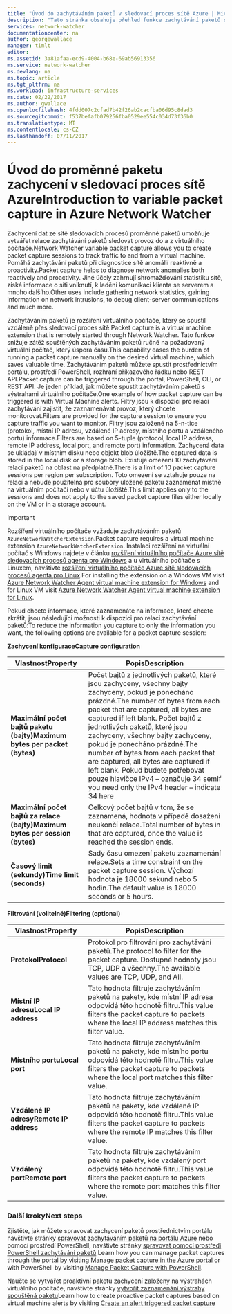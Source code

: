 ```yaml
---
title: "Úvod do zachytáváním paketů v sledovací proces sítě Azure | Microsoft Docs"
description: "Tato stránka obsahuje přehled funkce zachytávání paketů sledovací proces sítě"
services: network-watcher
documentationcenter: na
author: georgewallace
manager: timlt
editor: 
ms.assetid: 3a81afaa-ecd9-4004-b68e-69ab56913356
ms.service: network-watcher
ms.devlang: na
ms.topic: article
ms.tgt_pltfrm: na
ms.workload: infrastructure-services
ms.date: 02/22/2017
ms.author: gwallace
ms.openlocfilehash: 4fdd007c2cfad7b42f26ab2cacfba06d95c8dad3
ms.sourcegitcommit: f537befafb079256fba0529ee554c034d73f36b0
ms.translationtype: MT
ms.contentlocale: cs-CZ
ms.lasthandoff: 07/11/2017
---
```

# <a name="introduction-to-variable-packet-capture-in-azure-network-watcher"></a><span data-ttu-id="1e1df-103">Úvod do proměnné paketu zachycení v sledovací proces sítě Azure</span><span class="sxs-lookup"><span data-stu-id="1e1df-103">Introduction to variable packet capture in Azure Network Watcher</span></span>

<span data-ttu-id="1e1df-104">Zachycení dat ze sítě sledovacích procesů proměnné paketů umožňuje vytvářet relace zachytávání paketů sledovat provoz do a z virtuálního počítače.</span><span class="sxs-lookup"><span data-stu-id="1e1df-104">Network Watcher variable packet capture allows you to create packet capture sessions to track traffic to and from a virtual machine.</span></span> <span data-ttu-id="1e1df-105">Pomáhá zachytávání paketů při diagnostice sítě anomálií reaktivně a proactivity.</span><span class="sxs-lookup"><span data-stu-id="1e1df-105">Packet capture helps to diagnose network anomalies both reactively and proactivity.</span></span> <span data-ttu-id="1e1df-106">Jiné účely zahrnují shromažďování statistiku sítě, získá informace o síti vniknutí, k ladění komunikaci klienta se serverem a mnoho dalšího.</span><span class="sxs-lookup"><span data-stu-id="1e1df-106">Other uses include gathering network statistics, gaining information on network intrusions, to debug client-server communications and much more.</span></span>

<span data-ttu-id="1e1df-107">Zachytáváním paketů je rozšíření virtuálního počítače, který se spustil vzdáleně přes sledovací proces sítě.</span><span class="sxs-lookup"><span data-stu-id="1e1df-107">Packet capture is a virtual machine extension that is remotely started through Network Watcher.</span></span> <span data-ttu-id="1e1df-108">Tato funkce snižuje zátěž spuštěných zachytáváním paketů ručně na požadovaný virtuální počítač, který úspora času.</span><span class="sxs-lookup"><span data-stu-id="1e1df-108">This capability eases the burden of running a packet capture manually on the desired virtual machine, which saves valuable time.</span></span> <span data-ttu-id="1e1df-109">Zachytáváním paketů můžete spustit prostřednictvím portálu, prostředí PowerShell, rozhraní příkazového řádku nebo REST API.</span><span class="sxs-lookup"><span data-stu-id="1e1df-109">Packet capture can be triggered through the portal, PowerShell, CLI, or REST API.</span></span> <span data-ttu-id="1e1df-110">Je jeden příklad, jak můžete spustit zachytáváním paketů s výstrahami virtuálního počítače.</span><span class="sxs-lookup"><span data-stu-id="1e1df-110">One example of how packet capture can be triggered is with Virtual Machine alerts.</span></span> <span data-ttu-id="1e1df-111">Filtry jsou k dispozici pro relaci zachytávání zajistit, že zaznamenávat provoz, který chcete monitorovat.</span><span class="sxs-lookup"><span data-stu-id="1e1df-111">Filters are provided for the capture session to ensure you capture traffic you want to monitor.</span></span> <span data-ttu-id="1e1df-112">Filtry jsou založené na 5-n-tice (protokol, místní IP adresu, vzdálené IP adresy, místního portu a vzdáleného portu) informace.</span><span class="sxs-lookup"><span data-stu-id="1e1df-112">Filters are based on 5-tuple (protocol, local IP address, remote IP address, local port, and remote port) information.</span></span> <span data-ttu-id="1e1df-113">Zachycená data se ukládají v místním disku nebo objekt blob úložiště.</span><span class="sxs-lookup"><span data-stu-id="1e1df-113">The captured data is stored in the local disk or a storage blob.</span></span> <span data-ttu-id="1e1df-114">Existuje omezení 10 zachytávání relací paketů na oblast na předplatné.</span><span class="sxs-lookup"><span data-stu-id="1e1df-114">There is a limit of 10 packet capture sessions per region per subscription.</span></span> <span data-ttu-id="1e1df-115">Toto omezení se vztahuje pouze na relací a nebude použitelná pro soubory uložené paketu zaznamenat místně na virtuálním počítači nebo v účtu úložiště.</span><span class="sxs-lookup"><span data-stu-id="1e1df-115">This limit applies only to the sessions and does not apply to the saved packet capture files either locally on the VM or in a storage account.</span></span>

> [!IMPORTANT]
> <span data-ttu-id="1e1df-116">Rozšíření virtuálního počítače vyžaduje zachytáváním paketů `AzureNetworkWatcherExtension`.</span><span class="sxs-lookup"><span data-stu-id="1e1df-116">Packet capture requires a virtual machine extension `AzureNetworkWatcherExtension`.</span></span> <span data-ttu-id="1e1df-117">Instalaci rozšíření na virtuální počítač s Windows najdete v článku [rozšíření virtuálního počítače Azure sítě sledovacích procesů agenta pro Windows](../virtual-machines/windows/extensions-nwa.md) a u virtuálního počítače s Linuxem, navštivte [rozšíření virtuálního počítače Azure sítě sledovacích procesů agenta pro Linux](../virtual-machines/linux/extensions-nwa.md).</span><span class="sxs-lookup"><span data-stu-id="1e1df-117">For installing the extension on a Windows VM visit [Azure Network Watcher Agent virtual machine extension for Windows](../virtual-machines/windows/extensions-nwa.md) and for Linux VM visit [Azure Network Watcher Agent virtual machine extension for Linux](../virtual-machines/linux/extensions-nwa.md).</span></span>

<span data-ttu-id="1e1df-118">Pokud chcete informace, které zaznamenáte na informace, které chcete zkrátit, jsou následující možnosti k dispozici pro relaci zachytávání paketů:</span><span class="sxs-lookup"><span data-stu-id="1e1df-118">To reduce the information you capture to only the information you want, the following options are available for a packet capture session:</span></span>

<span data-ttu-id="1e1df-119">**Zachycení konfigurace**</span><span class="sxs-lookup"><span data-stu-id="1e1df-119">**Capture configuration**</span></span>

|<span data-ttu-id="1e1df-120">Vlastnost</span><span class="sxs-lookup"><span data-stu-id="1e1df-120">Property</span></span>|<span data-ttu-id="1e1df-121">Popis</span><span class="sxs-lookup"><span data-stu-id="1e1df-121">Description</span></span>|
|---|---|
|<span data-ttu-id="1e1df-122">**Maximální počet bajtů paketu (bajty)**</span><span class="sxs-lookup"><span data-stu-id="1e1df-122">**Maximum bytes per packet (bytes)**</span></span> | <span data-ttu-id="1e1df-123">Počet bajtů z jednotlivých paketů, které jsou zachyceny, všechny bajty zachyceny, pokud je ponecháno prázdné.</span><span class="sxs-lookup"><span data-stu-id="1e1df-123">The number of bytes from each packet that are captured, all bytes are captured if left blank.</span></span> <span data-ttu-id="1e1df-124">Počet bajtů z jednotlivých paketů, které jsou zachyceny, všechny bajty zachyceny, pokud je ponecháno prázdné.</span><span class="sxs-lookup"><span data-stu-id="1e1df-124">The number of bytes from each packet that are captured, all bytes are captured if left blank.</span></span> <span data-ttu-id="1e1df-125">Pokud budete potřebovat pouze hlavičce IPv4 – označuje 34 sem</span><span class="sxs-lookup"><span data-stu-id="1e1df-125">If you need only the IPv4 header – indicate 34 here</span></span> |
|<span data-ttu-id="1e1df-126">**Maximální počet bajtů za relace (bajty)**</span><span class="sxs-lookup"><span data-stu-id="1e1df-126">**Maximum bytes per session (bytes)**</span></span> | <span data-ttu-id="1e1df-127">Celkový počet bajtů v tom, že se zaznamená, hodnota v případě dosažení neukončí relace.</span><span class="sxs-lookup"><span data-stu-id="1e1df-127">Total number of bytes in that are captured, once the value is reached the session ends.</span></span>|
|<span data-ttu-id="1e1df-128">**Časový limit (sekundy)**</span><span class="sxs-lookup"><span data-stu-id="1e1df-128">**Time limit (seconds)**</span></span> | <span data-ttu-id="1e1df-129">Sady času omezení paketu zaznamenání relace.</span><span class="sxs-lookup"><span data-stu-id="1e1df-129">Sets a time constraint on the packet capture session.</span></span> <span data-ttu-id="1e1df-130">Výchozí hodnota je 18000 sekund nebo 5 hodin.</span><span class="sxs-lookup"><span data-stu-id="1e1df-130">The default value is 18000 seconds or 5 hours.</span></span>|

<span data-ttu-id="1e1df-131">**Filtrování (volitelné)**</span><span class="sxs-lookup"><span data-stu-id="1e1df-131">**Filtering (optional)**</span></span>

|<span data-ttu-id="1e1df-132">Vlastnost</span><span class="sxs-lookup"><span data-stu-id="1e1df-132">Property</span></span>|<span data-ttu-id="1e1df-133">Popis</span><span class="sxs-lookup"><span data-stu-id="1e1df-133">Description</span></span>|
|---|---|
|<span data-ttu-id="1e1df-134">**Protokol**</span><span class="sxs-lookup"><span data-stu-id="1e1df-134">**Protocol**</span></span> | <span data-ttu-id="1e1df-135">Protokol pro filtrování pro zachytávání paketů.</span><span class="sxs-lookup"><span data-stu-id="1e1df-135">The protocol to filter for the packet capture.</span></span> <span data-ttu-id="1e1df-136">Dostupné hodnoty jsou TCP, UDP a všechny.</span><span class="sxs-lookup"><span data-stu-id="1e1df-136">The available values are TCP, UDP, and All.</span></span>|
|<span data-ttu-id="1e1df-137">**Místní IP adresu**</span><span class="sxs-lookup"><span data-stu-id="1e1df-137">**Local IP address**</span></span> | <span data-ttu-id="1e1df-138">Tato hodnota filtruje zachytáváním paketů na pakety, kde místní IP adresa odpovídá této hodnotě filtru.</span><span class="sxs-lookup"><span data-stu-id="1e1df-138">This value filters the packet capture to packets where the local IP address matches this filter value.</span></span>|
|<span data-ttu-id="1e1df-139">**Místního portu**</span><span class="sxs-lookup"><span data-stu-id="1e1df-139">**Local port**</span></span> | <span data-ttu-id="1e1df-140">Tato hodnota filtruje zachytáváním paketů na pakety, kde místního portu odpovídá této hodnotě filtru.</span><span class="sxs-lookup"><span data-stu-id="1e1df-140">This value filters the packet capture to packets where the local port matches this filter value.</span></span>|
|<span data-ttu-id="1e1df-141">**Vzdálené IP adresy**</span><span class="sxs-lookup"><span data-stu-id="1e1df-141">**Remote IP address**</span></span> | <span data-ttu-id="1e1df-142">Tato hodnota filtruje zachytáváním paketů na pakety, kde vzdálené IP odpovídá této hodnotě filtru.</span><span class="sxs-lookup"><span data-stu-id="1e1df-142">This value filters the packet capture to packets where the remote IP matches this filter value.</span></span>|
|<span data-ttu-id="1e1df-143">**Vzdálený port**</span><span class="sxs-lookup"><span data-stu-id="1e1df-143">**Remote port**</span></span> | <span data-ttu-id="1e1df-144">Tato hodnota filtruje zachytáváním paketů na pakety, kde vzdálený port odpovídá této hodnotě filtru.</span><span class="sxs-lookup"><span data-stu-id="1e1df-144">This value filters the packet capture to packets where the remote port matches this filter value.</span></span>|

### <a name="next-steps"></a><span data-ttu-id="1e1df-145">Další kroky</span><span class="sxs-lookup"><span data-stu-id="1e1df-145">Next steps</span></span>

<span data-ttu-id="1e1df-146">Zjistěte, jak můžete spravovat zachycení paketů prostřednictvím portálu navštivte stránky [spravovat zachytáváním paketů na portálu Azure](network-watcher-packet-capture-manage-portal.md) nebo pomocí prostředí PowerShell, navštivte stránky [spravovat pomocí prostředí PowerShell zachytávání paketů](network-watcher-packet-capture-manage-powershell.md).</span><span class="sxs-lookup"><span data-stu-id="1e1df-146">Learn how you can manage packet captures through the portal by visiting [Manage packet capture in the Azure portal](network-watcher-packet-capture-manage-portal.md) or with PowerShell by visiting [Manage Packet Capture with PowerShell](network-watcher-packet-capture-manage-powershell.md).</span></span>

<span data-ttu-id="1e1df-147">Naučte se vytvářet proaktivní paketu zachycení založeny na výstrahách virtuálního počítače, navštivte stránky [vytvořit zaznamenání výstrahy spouštěná paketu](network-watcher-alert-triggered-packet-capture.md)</span><span class="sxs-lookup"><span data-stu-id="1e1df-147">Learn how to create proactive packet captures based on virtual machine alerts by visiting [Create an alert triggered packet capture](network-watcher-alert-triggered-packet-capture.md)</span></span>

<!--Image references-->
[1]: ./media/network-watcher-packet-capture-overview/figure1.png














